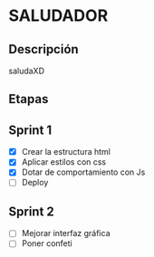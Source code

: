 # SALUDADOR

## Descripción
saludaXD

## Etapas

## Sprint 1

   - [X] Crear la estructura html
   - [X] Aplicar estilos con css
   - [X] Dotar de comportamiento con Js
   - [ ] Deploy

## Sprint 2

   - [ ] Mejorar interfaz gráfica
   - [ ] Poner confeti
